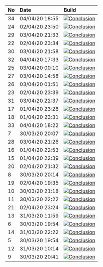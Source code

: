 | No  | Date           | Build                                                                                                                                                                    |
| :-- | :------------- | :----------------------------------------------------------------------------------------------------------------------------------------------------------------------- |
| 34  | 04/04/20 18:55 | [![Conclusion](https://img.shields.io/badge/build-pass-brightgreen)](https://github.com/e2e-boilerplate/cypress-typescript-browserify-chai-assert/actions/runs/70789771) |
| 24  | 02/04/20 23:50 | [![Conclusion](https://img.shields.io/badge/build-pass-brightgreen)](https://github.com/e2e-boilerplate/cypress-typescript-browserify-chai-assert/actions/runs/69563312) |
| 29  | 03/04/20 21:33 | [![Conclusion](https://img.shields.io/badge/build-pass-brightgreen)](https://github.com/e2e-boilerplate/cypress-typescript-browserify-chai-assert/actions/runs/70303878) |
| 22  | 02/04/20 23:34 | [![Conclusion](https://img.shields.io/badge/build-pass-brightgreen)](https://github.com/e2e-boilerplate/cypress-typescript-browserify-chai-assert/actions/runs/69559983) |
| 30  | 03/04/20 21:58 | [![Conclusion](https://img.shields.io/badge/build-pass-brightgreen)](https://github.com/e2e-boilerplate/cypress-typescript-browserify-chai-assert/actions/runs/70310313) |
| 32  | 04/04/20 17:33 | [![Conclusion](https://img.shields.io/badge/build-pass-brightgreen)](https://github.com/e2e-boilerplate/cypress-typescript-browserify-chai-assert/actions/runs/70761217) |
| 25  | 03/04/20 00:10 | [![Conclusion](https://img.shields.io/badge/build-pass-brightgreen)](https://github.com/e2e-boilerplate/cypress-typescript-browserify-chai-assert/actions/runs/69574965) |
| 27  | 03/04/20 14:58 | [![Conclusion](https://img.shields.io/badge/build-fail-red)](https://github.com/e2e-boilerplate/cypress-typescript-browserify-chai-assert/actions/runs/70100740)         |
| 26  | 03/04/20 01:51 | [![Conclusion](https://img.shields.io/badge/build-pass-brightgreen)](https://github.com/e2e-boilerplate/cypress-typescript-browserify-chai-assert/actions/runs/69617280) |
| 23  | 02/04/20 23:39 | [![Conclusion](https://img.shields.io/badge/build-pass-brightgreen)](https://github.com/e2e-boilerplate/cypress-typescript-browserify-chai-assert/actions/runs/69561427) |
| 31  | 03/04/20 22:37 | [![Conclusion](https://img.shields.io/badge/build-fail-red)](https://github.com/e2e-boilerplate/cypress-typescript-browserify-chai-assert/actions/runs/70327595)         |
| 17  | 01/04/20 23:28 | [![Conclusion](https://img.shields.io/badge/build-pass-brightgreen)](https://github.com/e2e-boilerplate/cypress-typescript-browserify-chai-assert/actions/runs/68744693) |
| 18  | 01/04/20 23:31 | [![Conclusion](https://img.shields.io/badge/build-pass-brightgreen)](https://github.com/e2e-boilerplate/cypress-typescript-browserify-chai-assert/actions/runs/68745558) |
| 33  | 04/04/20 18:22 | [![Conclusion](https://img.shields.io/badge/build-pass-brightgreen)](https://github.com/e2e-boilerplate/cypress-typescript-browserify-chai-assert/actions/runs/70781399) |
| 7   | 30/03/20 20:07 | [![Conclusion](https://img.shields.io/badge/build-fail-red)](https://github.com/e2e-boilerplate/cypress-typescript-browserify-chai-assert/actions/runs/66950045)         |
| 28  | 03/04/20 21:26 | [![Conclusion](https://img.shields.io/badge/build-pass-brightgreen)](https://github.com/e2e-boilerplate/cypress-typescript-browserify-chai-assert/actions/runs/70302325) |
| 16  | 01/04/20 22:53 | [![Conclusion](https://img.shields.io/badge/build-pass-brightgreen)](https://github.com/e2e-boilerplate/cypress-typescript-browserify-chai-assert/actions/runs/68726933) |
| 15  | 01/04/20 22:39 | [![Conclusion](https://img.shields.io/badge/build-pass-brightgreen)](https://github.com/e2e-boilerplate/cypress-typescript-browserify-chai-assert/actions/runs/68722418) |
| 20  | 02/04/20 21:32 | [![Conclusion](https://img.shields.io/badge/build-pass-brightgreen)](https://github.com/e2e-boilerplate/cypress-typescript-browserify-chai-assert/actions/runs/69506393) |
| 8   | 30/03/20 20:14 | [![Conclusion](https://img.shields.io/badge/build-fail-red)](https://github.com/e2e-boilerplate/cypress-typescript-browserify-chai-assert/actions/runs/66963673)         |
| 19  | 02/04/20 19:35 | [![Conclusion](https://img.shields.io/badge/build-pass-brightgreen)](https://github.com/e2e-boilerplate/cypress-typescript-browserify-chai-assert/actions/runs/69444175) |
| 10  | 30/03/20 21:18 | [![Conclusion](https://img.shields.io/badge/build-pass-brightgreen)](https://github.com/e2e-boilerplate/cypress-typescript-browserify-chai-assert/actions/runs/66995822) |
| 11  | 30/03/20 22:22 | [![Conclusion](https://img.shields.io/badge/build-pass-brightgreen)](https://github.com/e2e-boilerplate/cypress-typescript-browserify-chai-assert/actions/runs/67029139) |
| 21  | 02/04/20 23:24 | [![Conclusion](https://img.shields.io/badge/build-pass-brightgreen)](https://github.com/e2e-boilerplate/cypress-typescript-browserify-chai-assert/actions/runs/69556589) |
| 13  | 31/03/20 11:59 | [![Conclusion](https://img.shields.io/badge/build-pass-brightgreen)](https://github.com/e2e-boilerplate/cypress-typescript-browserify-chai-assert/actions/runs/67520604) |
| 6   | 30/03/20 19:54 | [![Conclusion](https://img.shields.io/badge/build-pass-brightgreen)](https://github.com/e2e-boilerplate/cypress-typescript-browserify-chai-assert/actions/runs/66939326) |
| 14  | 31/03/20 22:22 | [![Conclusion](https://img.shields.io/badge/build-pass-brightgreen)](https://github.com/e2e-boilerplate/cypress-typescript-browserify-chai-assert/actions/runs/67890615) |
| 5   | 30/03/20 19:54 | [![Conclusion](https://img.shields.io/badge/build-pass-brightgreen)](https://github.com/e2e-boilerplate/cypress-typescript-browserify-chai-assert/actions/runs/66939114) |
| 12  | 31/03/20 10:14 | [![Conclusion](https://img.shields.io/badge/build-pass-brightgreen)](https://github.com/e2e-boilerplate/cypress-typescript-browserify-chai-assert/actions/runs/67447466) |
| 9   | 30/03/20 20:41 | [![Conclusion](https://img.shields.io/badge/build-pass-brightgreen)](https://github.com/e2e-boilerplate/cypress-typescript-browserify-chai-assert/actions/runs/66975612) |
